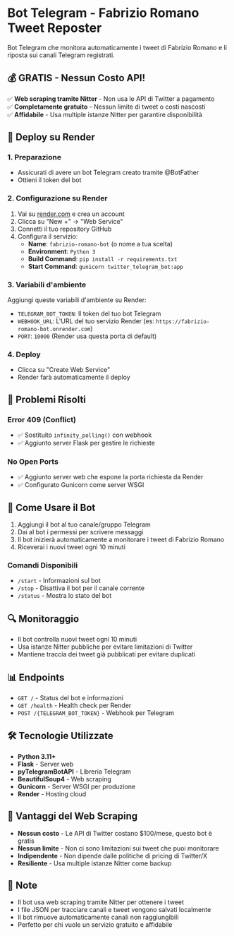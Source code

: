 # Bot Telegram - Fabrizio Romano Tweet Reposter

Bot Telegram che monitora automaticamente i tweet di Fabrizio Romano e li riposta sui canali Telegram registrati.

## 💰 GRATIS - Nessun Costo API!
✅ **Web scraping tramite Nitter** - Non usa le API di Twitter a pagamento  
✅ **Completamente gratuito** - Nessun limite di tweet o costi nascosti  
✅ **Affidabile** - Usa multiple istanze Nitter per garantire disponibilità

## 🚀 Deploy su Render

### 1. Preparazione
- Assicurati di avere un bot Telegram creato tramite @BotFather
- Ottieni il token del bot

### 2. Configurazione su Render
1. Vai su [render.com](https://render.com) e crea un account
2. Clicca su "New +" → "Web Service"
3. Connetti il tuo repository GitHub
4. Configura il servizio:
   - **Name**: `fabrizio-romano-bot` (o nome a tua scelta)
   - **Environment**: `Python 3`
   - **Build Command**: `pip install -r requirements.txt`
   - **Start Command**: `gunicorn twitter_telegram_bot:app`

### 3. Variabili d'ambiente
Aggiungi queste variabili d'ambiente su Render:

- `TELEGRAM_BOT_TOKEN`: Il token del tuo bot Telegram
- `WEBHOOK_URL`: L'URL del tuo servizio Render (es: `https://fabrizio-romano-bot.onrender.com`)
- `PORT`: `10000` (Render usa questa porta di default)

### 4. Deploy
- Clicca su "Create Web Service"
- Render farà automaticamente il deploy

## 🔧 Problemi Risolti

### Error 409 (Conflict)
- ✅ Sostituito `infinity_polling()` con webhook
- ✅ Aggiunto server Flask per gestire le richieste

### No Open Ports
- ✅ Aggiunto server web che espone la porta richiesta da Render
- ✅ Configurato Gunicorn come server WSGI

## 📱 Come Usare il Bot

1. Aggiungi il bot al tuo canale/gruppo Telegram
2. Dai al bot i permessi per scrivere messaggi
3. Il bot inizierà automaticamente a monitorare i tweet di Fabrizio Romano
4. Riceverai i nuovi tweet ogni 10 minuti

### Comandi Disponibili
- `/start` - Informazioni sul bot
- `/stop` - Disattiva il bot per il canale corrente
- `/status` - Mostra lo stato del bot

## 🔍 Monitoraggio

- Il bot controlla nuovi tweet ogni 10 minuti
- Usa istanze Nitter pubbliche per evitare limitazioni di Twitter
- Mantiene traccia dei tweet già pubblicati per evitare duplicati

## 📊 Endpoints

- `GET /` - Status del bot e informazioni
- `GET /health` - Health check per Render
- `POST /{TELEGRAM_BOT_TOKEN}` - Webhook per Telegram

## 🛠️ Tecnologie Utilizzate

- **Python 3.11+**
- **Flask** - Server web
- **pyTelegramBotAPI** - Libreria Telegram
- **BeautifulSoup4** - Web scraping
- **Gunicorn** - Server WSGI per produzione
- **Render** - Hosting cloud

## 🎯 Vantaggi del Web Scraping

- **Nessun costo** - Le API di Twitter costano $100/mese, questo bot è gratis
- **Nessun limite** - Non ci sono limitazioni sui tweet che puoi monitorare
- **Indipendente** - Non dipende dalle politiche di pricing di Twitter/X
- **Resiliente** - Usa multiple istanze Nitter come backup

## 📝 Note

- Il bot usa web scraping tramite Nitter per ottenere i tweet
- I file JSON per tracciare canali e tweet vengono salvati localmente
- Il bot rimuove automaticamente canali non raggiungibili
- Perfetto per chi vuole un servizio gratuito e affidabile
